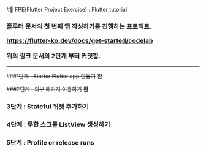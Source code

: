 #🚀 FPE(Flutter Project Exercise) : Flutter tutorial
<H3>플루터 문서의 첫 번째 앱 작성하기를 진행하는 프로젝트.

https://flutter-ko.dev/docs/get-started/codelab

위의 링크 문서의 2단계 부터 커밋함.</H3>
***
###~~1단계 : Starter Flutter app 만들기~~ __완__

###~~2단계 : 외부 패키지 이용하기~~ **완**
### 3단계 : Stateful 위젯 추가하기
### 4단계 : 무한 스크롤 ListView 생성하기
### 5단계 : Profile or release runs
